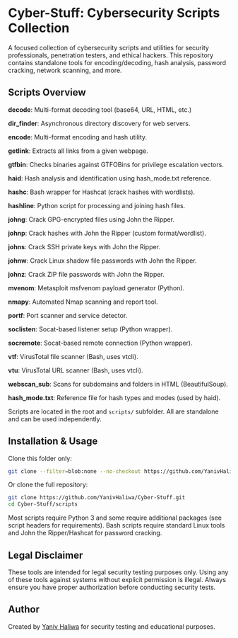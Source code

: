 
# Cyber-Stuff: Cybersecurity Scripts Collection

A focused collection of cybersecurity scripts and utilities for security professionals, penetration testers, and ethical hackers. This repository contains standalone tools for encoding/decoding, hash analysis, password cracking, network scanning, and more.

## Scripts Overview

**decode**: Multi-format decoding tool (base64, URL, HTML, etc.)

**dir_finder**: Asynchronous directory discovery for web servers.

**encode**: Multi-format encoding and hash utility.

**getlink**: Extracts all links from a given webpage.

**gtfbin**: Checks binaries against GTFOBins for privilege escalation vectors.

**haid**: Hash analysis and identification using hash_mode.txt reference.

**hashc**: Bash wrapper for Hashcat (crack hashes with wordlists).

**hashline**: Python script for processing and joining hash files.

**johng**: Crack GPG-encrypted files using John the Ripper.

**johnp**: Crack hashes with John the Ripper (custom format/wordlist).

**johns**: Crack SSH private keys with John the Ripper.

**johnw**: Crack Linux shadow file passwords with John the Ripper.

**johnz**: Crack ZIP file passwords with John the Ripper.

**mvenom**: Metasploit msfvenom payload generator (Python).

**nmapy**: Automated Nmap scanning and report tool.

**portf**: Port scanner and service detector.

**soclisten**: Socat-based listener setup (Python wrapper).

**socremote**: Socat-based remote connection (Python wrapper).

**vtf**: VirusTotal file scanner (Bash, uses vtcli).

**vtu**: VirusTotal URL scanner (Bash, uses vtcli).

**webscan_sub**: Scans for subdomains and folders in HTML (BeautifulSoup).

**hash_mode.txt**: Reference file for hash types and modes (used by haid).

Scripts are located in the root and `scripts/` subfolder. All are standalone and can be used independently.

## Installation & Usage

Clone this folder only:

```bash
git clone --filter=blob:none --no-checkout https://github.com/YanivHaliwa/Cyber-Stuff.git && cd Cyber-Stuff && git sparse-checkout init --cone && git sparse-checkout set scripts  && git checkout
```

Or clone the full repository:

```bash
git clone https://github.com/YanivHaliwa/Cyber-Stuff.git
cd Cyber-Stuff/scripts
```

Most scripts require Python 3 and some require additional packages (see script headers for requirements). Bash scripts require standard Linux tools and John the Ripper/Hashcat for password cracking.

## Legal Disclaimer

These tools are intended for legal security testing purposes only. Using any of these tools against systems without explicit permission is illegal. Always ensure you have proper authorization before conducting security tests.

## Author

Created by [Yaniv Haliwa](https://github.com/YanivHaliwa) for security testing and educational purposes.